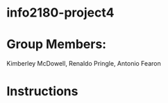 info2180-project4
=================

Group Members:
==============

Kimberley McDowell,
Renaldo Pringle,
Antonio Fearon

Instructions
============
